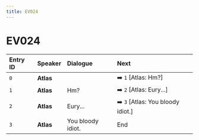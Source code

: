 ```yaml
---
title: EV024
---
```


# EV024


| Entry ID | Speaker | Dialogue | Next |
| :------- | :------ | :------- | :------------ |
| `0` | **Atlas** |  | ➡️ `1` \[Atlas: Hm?\] |
| `1` | **Atlas** | Hm? | ➡️ `2` \[Atlas: Eury\.\.\.\] |
| `2` | **Atlas** | Eury\.\.\. | ➡️ `3` \[Atlas: You bloody idiot\.\] |
| `3` | **Atlas** | You bloody idiot\. | End |
